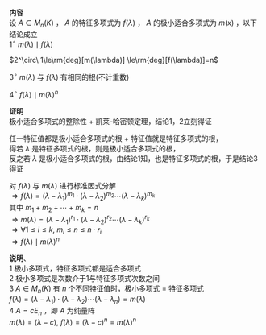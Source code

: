**内容**  
设 $A\in M_n(K)$ ， $A$ 的特征多项式为 $f(\lambda)$ ， $A$ 的极小适合多项式为 $m(x)$ ，以下结论成立  
 $1^\circ\ m(\lambda)\mid f(\lambda)$  
  
 $2^\circ\ 1\le\rm{deg}[m(\lambda)]  
\le\rm{deg}[f(\lambda)]=n$  
  
 $3^\circ\ m(\lambda)$ 与 $f(\lambda)$ 有相同的根(不计重数)  
  
 $4^\circ\ f(\lambda)\mid m(\lambda)^n$  
  
**证明**  
极小适合多项式的整除性 $+$ 凯莱-哈密顿定理，结论1，2立刻得证  
  
任一特征值都是极小适合多项式的根 $+$ 特征值就是特征多项式的根，  
得若 $\lambda$ 是特征多项式的根，则是极小适合多项式的根，  
反之若 $\lambda$ 是极小适合多项式的根，由结论1知，也是特征多项式的根，于是结论3得证  
  
对 $f(\lambda)$ 与 $m(\lambda)$ 进行标准因式分解  
 $\Rightarrow f(\lambda)=(\lambda-\lambda_1)^{m_1}\cdot(\lambda-\lambda_2)^{m_2}\cdots(\lambda-\lambda_k)^{m_k}$  
其中 $m_1+m_2+\cdots+m_k=n$  
 $\Rightarrow m(\lambda)=(\lambda-\lambda_1)^{r_1}\cdot(\lambda-\lambda_2)^{r_2}\cdots(\lambda-\lambda_k)^{r_k}$  
 $\Rightarrow\forall 1\le i\le k,\ m_i\leq n\leq n\cdot r_i$  
 $\Rightarrow f(\lambda)\mid m(\lambda)^n$  
  
**说明**、  
1 极小多项式，特征多项式都是适合多项式  
2 极小多项式是次数介于1与特征多项式次数之间  
3  $A\in M_n(K)$ 有 $n$ 个不同特征值时，极小多项式 $=$ 特征多项式  
 $f(\lambda)=(\lambda-\lambda_1)\cdot(\lambda-\lambda_2)\cdots(\lambda-\lambda_n)=m(\lambda)$  
4  $A=cE_n$ ，即 $A$ 为纯量阵  
 $m(\lambda)=(\lambda-c),\ f(\lambda)=(\lambda-c)^n=m(\lambda)^n$  
